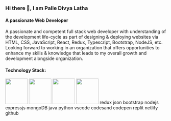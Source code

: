 



### Hi there 👋, I am Palle Divya Latha 

####                                                                            A passionate Web Developer
A passionate and competent full stack web developer with understanding of the development life-cycle as part of designing & deploying websites via HTML, CSS, JavaScript, React, Redux, Typescript, Bootstrap, NodeJS, etc. Looking forward to working in an organization that offers opportunities to enhance my skills & knowledge that leads to my overall growth and development alongside organization.


####                                                                               Technology Stack:

<img src="https://github.com/palle-divya-latha/palle-divya-latha/assets/125431563/23b6eb03-5ca0-4a1a-a354-a1196d567fac" width="70" height="80" /> 
<img src="https://github.com/palle-divya-latha/palle-divya-latha/assets/125431563/6a2115da-bf8a-489a-94cb-b4a825aff7c3" width="70" height="80" />
 <img src="https://github.com/palle-divya-latha/palle-divya-latha/assets/125431563/72ac668c-9223-4d9c-adb3-afdc157e2f4a" width="70" height="80" />
 <img src="https://github.com/palle-divya-latha/palle-divya-latha/assets/125431563/93fcd09f-fb4a-4197-9053-c46aefba444c" width="70" height="80" /> redux json bootstrap nodejs expressjs mongoDB java python vscode codesand codepen replit netlify github





